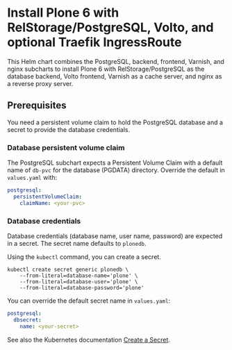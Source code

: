 # Install Plone 6 with RelStorage/PostgreSQL, Volto, and optional Traefik IngressRoute

This Helm chart combines the PostgreSQL, backend, frontend, Varnish, and nginx subcharts to install Plone 6 with RelStorage/PostgreSQL as the database backend, Volto frontend, Varnish as a cache server, and nginx as a reverse proxy server.

## Prerequisites

You need a persistent volume claim to hold the PostgreSQL database and a secret to provide the database credentials.

### Database persistent volume claim

The PostgreSQL subchart expects a Persistent Volume Claim with a default name of `db-pvc` for the database (PGDATA) directory.
Override the default in `values.yaml` with:

```yaml
postgresql:
  persistentVolumeClaim:
    claimName: <your-pvc>
```

### Database credentials

Database credentials (database name, user name, password) are expected in a secret.
The secret name defaults to `plonedb`.

Using the `kubectl` command, you can create a secret.

```shell
kubectl create secret generic plonedb \
    --from-literal=database-name='plone' \
    --from-literal=database-user='plone' \
    --from-literal=database-password='plone'
```

You can override the default secret name in `values.yaml`:

```yaml
postgresql:
  dbsecret:
    name: <your-secret>
```

See also the Kubernetes documentation [Create a Secret](https://kubernetes.io/docs/tasks/configmap-secret/managing-secret-using-kubectl/#create-a-secret).

